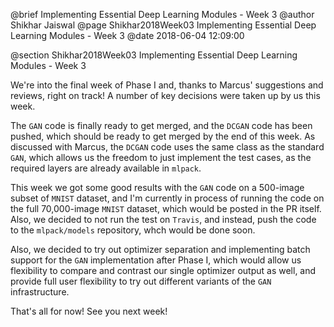 @brief Implementing Essential Deep Learning Modules - Week 3
@author Shikhar Jaiswal
@page Shikhar2018Week03 Implementing Essential Deep Learning Modules - Week 3
@date 2018-06-04 12:09:00

@section Shikhar2018Week03 Implementing Essential Deep Learning Modules - Week 3

We're into the final week of Phase I and, thanks to Marcus' suggestions and reviews, right on track! A number of key decisions were taken up by us this week.

The `GAN` code is finally ready to get merged, and the `DCGAN` code has been pushed, which should be ready to get merged by the end of this week. As discussed with Marcus, the `DCGAN` code uses the same class as the standard `GAN`, which allows us the freedom to just implement the test cases, as the required layers are already available in `mlpack`.

This week we got some good results with the `GAN` code on a 500-image subset of `MNIST` dataset, and I'm currently in process of running the code on the full 70,000-image `MNIST` dataset, which would be posted in the PR itself. Also, we decided to not run the test on `Travis`, and instead, push the code to the `mlpack/models` repository, whch would be done soon.

Also, we decided to try out optimizer separation and implementing batch support for the `GAN` implementation after Phase I, which would allow us flexibility to compare and contrast our single optimizer output as well, and provide full user flexibility to try out different variants of the `GAN` infrastructure.

That's all for now! See you next week!
